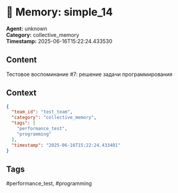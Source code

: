 # 🧠 Memory: simple_14

**Agent:** unknown  
**Category:** collective_memory  
**Timestamp:** 2025-06-16T15:22:24.433530

## Content
Тестовое воспоминание #7: решение задачи программирования

## Context
```json
{
  "team_id": "test_team",
  "category": "collective_memory",
  "tags": [
    "performance_test",
    "programming"
  ],
  "timestamp": "2025-06-16T15:22:24.433401"
}
```

## Tags
#performance_test, #programming
